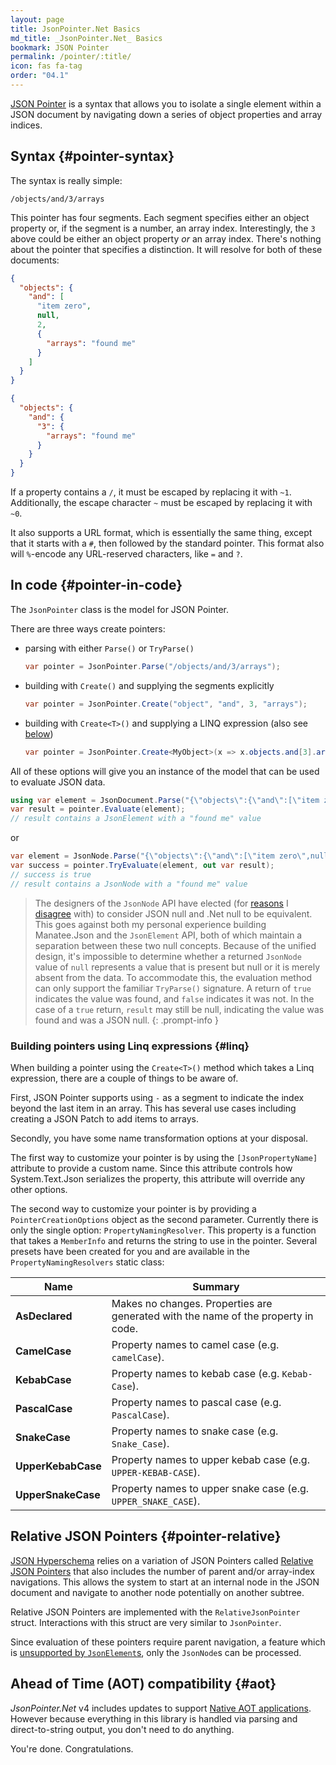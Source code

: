 ```yaml
---
layout: page
title: JsonPointer.Net Basics
md_title: _JsonPointer.Net_ Basics
bookmark: JSON Pointer
permalink: /pointer/:title/
icon: fas fa-tag
order: "04.1"
---
```

[JSON Pointer](https://tools.ietf.org/html/rfc6901) is a syntax that allows you to isolate a single element within a JSON document by navigating down a series of object properties and array indices.

## Syntax {#pointer-syntax}

The syntax is really simple:

```
/objects/and/3/arrays
```

This pointer has four segments.  Each segment specifies either an object property or, if the segment is a number, an array index.  Interestingly, the `3` above could be either an object property *or* an array index.  There's nothing about the pointer that specifies a distinction.  It will resolve for both of these documents:

```json
{
  "objects": {
    "and": [
      "item zero",
      null,
      2,
      {
        "arrays": "found me"
      }
    ]
  }
}

{
  "objects": {
    "and": {
      "3": {
        "arrays": "found me"
      }
    }
  }
}
```

If a property contains a `/`, it must be escaped by replacing it with `~1`.  Additionally, the escape character `~` must be escaped by replacing it with `~0`.

It also supports a URL format, which is essentially the same thing, except that it starts with a `#`, then followed by the standard pointer.  This format also will `%`-encode any URL-reserved characters, like `=` and `?`.

## In code {#pointer-in-code}

The `JsonPointer` class is the model for JSON Pointer.

There are three ways create pointers:

- parsing with either `Parse()` or `TryParse()`
  ```c#
  var pointer = JsonPointer.Parse("/objects/and/3/arrays");
  ```
- building with `Create()` and supplying the segments explicitly
  ```c#
  var pointer = JsonPointer.Create("object", "and", 3, "arrays");
  ```
- building with `Create<T>()` and supplying a LINQ expression (also see [below](#linq))
  ```c#
  var pointer = JsonPointer.Create<MyObject>(x => x.objects.and[3].arrays);
  ```

All of these options will give you an instance of the model that can be used to evaluate JSON data.

```c#
using var element = JsonDocument.Parse("{\"objects\":{\"and\":[\"item zero\",null,2,{\"arrays\":\"found me\"}]}}");
var result = pointer.Evaluate(element);
// result contains a JsonElement with a "found me" value
```

or

```c#
var element = JsonNode.Parse("{\"objects\":{\"and\":[\"item zero\",null,2,{\"arrays\":\"found me\"}]}}");
var success = pointer.TryEvaluate(element, out var result);
// success is true
// result contains a JsonNode with a "found me" value
```

> The designers of the `JsonNode` API have elected (for [reasons](https://github.com/dotnet/designs/blob/40794be63ecd8b35e9596412050a84dedd575b99/accepted/2020/serializer/WriteableDomAndDynamic.md#missing-vs-null) I [disagree](https://github.com/dotnet/runtime/issues/66948#issuecomment-1080148457) with) to consider JSON null and .Net null to be equivalent.  This goes against both my personal experience building Manatee.Json and the `JsonElement` API, both of which maintain a separation between these two null concepts.  Because of the unified design, it's impossible to determine whether a returned `JsonNode` value of `null` represents a value that is present but null or it is merely absent from the data.  To accommodate this, the evaluation method can only support the familiar `TryParse()` signature.  A return of `true` indicates the value was found, and `false` indicates it was not.  In the case of a `true` return, `result` may still be null, indicating the value was found and was a JSON null.
{: .prompt-info }

### Building pointers using Linq expressions {#linq}

When building a pointer using the `Create<T>()` method which takes a Linq expression, there are a couple of things to be aware of.

First, JSON Pointer supports using `-` as a segment to indicate the index beyond the last item in an array.  This has several use cases including creating a JSON Patch to add items to arrays.

Secondly, you have some name transformation options at your disposal.

The first way to customize your pointer is by using the `[JsonPropertyName]` attribute to provide a custom name.  Since this attribute controls how System.Text.Json serializes the property, this attribute will override any other options.

The second way to customize your pointer is by providing a `PointerCreationOptions` object as the second parameter.  Currently there is only the single option: `PropertyNamingResolver`.  This property is a function that takes a `MemberInfo` and returns the string to use in the pointer.  Several presets have been created for you and are available in the `PropertyNamingResolvers` static class:

| Name | Summary |
|---|---|
| **AsDeclared** | Makes no changes. Properties are generated with the name of the property in code. |
| **CamelCase** | Property names to camel case (e.g. `camelCase`). |
| **KebabCase** | Property names to kebab case (e.g. `Kebab-Case`). |
| **PascalCase** | Property names to pascal case (e.g. `PascalCase`). |
| **SnakeCase** | Property names to snake case (e.g. `Snake_Case`). |
| **UpperKebabCase** | Property names to upper kebab case (e.g. `UPPER-KEBAB-CASE`). |
| **UpperSnakeCase** | Property names to upper snake case (e.g. `UPPER_SNAKE_CASE`). |

## Relative JSON Pointers {#pointer-relative}

[JSON Hyperschema](https://datatracker.ietf.org/doc/draft-handrews-json-schema-hyperschema/) relies on a variation of JSON Pointers called [Relative JSON Pointers](https://tools.ietf.org/id/draft-handrews-relative-json-pointer-00.html) that also includes the number of parent and/or array-index navigations.  This allows the system to start at an internal node in the JSON document and navigate to another node potentially on another subtree.

Relative JSON Pointers are implemented with the `RelativeJsonPointer` struct.  Interactions with this struct are very similar to `JsonPointer`.

Since evaluation of these pointers require parent navigation, a feature which is [unsupported by `JsonElement`s](https://github.com/dotnet/runtime/issues/40452), only the `JsonNode`s can be processed.

## Ahead of Time (AOT) compatibility {#aot}

_JsonPointer.Net_ v4 includes updates to support [Native AOT applications](https://learn.microsoft.com/en-us/dotnet/core/deploying/native-aot/).  However because everything in this library is handled via parsing and direct-to-string output, you don't need to do anything.

You're done.  Congratulations.
